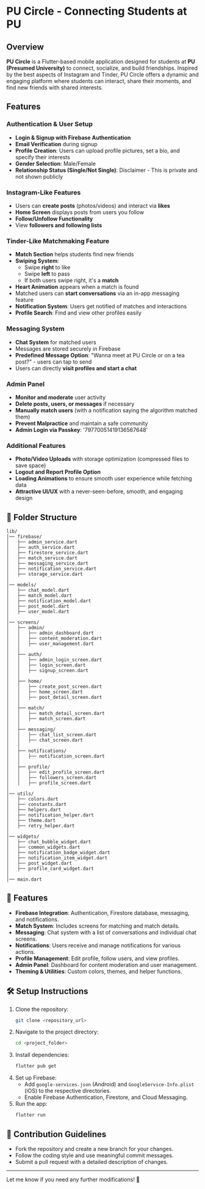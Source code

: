 # PU Circle - Connecting Students at PU

## Overview
**PU Circle** is a Flutter-based mobile application designed for students at **PU (Presumed University)** to connect, socialize, and build friendships. Inspired by the best aspects of Instagram and Tinder, PU Circle offers a dynamic and engaging platform where students can interact, share their moments, and find new friends with shared interests.

## Features
### **Authentication & User Setup**
- **Login & Signup with Firebase Authentication**
- **Email Verification** during signup
- **Profile Creation**: Users can upload profile pictures, set a bio, and specify their interests
- **Gender Selection**: Male/Female
- **Relationship Status (Single/Not Single)**: Disclaimer - This is private and not shown publicly

### **Instagram-Like Features**
- Users can **create posts** (photos/videos) and interact via **likes**
- **Home Screen** displays posts from users you follow
- **Follow/Unfollow Functionality**
- View **followers and following lists**

### **Tinder-Like Matchmaking Feature**
- **Match Section** helps students find new friends
- **Swiping System**:
    - Swipe **right** to like
    - Swipe **left** to pass
    - If both users swipe right, it's a **match**
- **Heart Animation** appears when a match is found
- Matched users can **start conversations** via an in-app messaging feature
- **Notification System**: Users get notified of matches and interactions
- **Profile Search**: Find and view other profiles easily

### **Messaging System**
- **Chat System** for matched users
- Messages are stored securely in Firebase
- **Predefined Message Option**: "Wanna meet at PU Circle or on a tea post?" - users can tap to send
- Users can directly **visit profiles and start a chat**

### **Admin Panel**
- **Monitor and moderate** user activity
- **Delete posts, users, or messages** if necessary
- **Manually match users** (with a notification saying the algorithm matched them)
- **Prevent Malpractice** and maintain a safe community
- **Admin Login via Passkey**: '79770051419136567648'

### **Additional Features**
- **Photo/Video Uploads** with storage optimization (compressed files to save space)
- **Logout and Report Profile Option**
- **Loading Animations** to ensure smooth user experience while fetching data
- **Attractive UI/UX** with a never-seen-before, smooth, and engaging design


## 📁 Folder Structure

```
lib/
│── firebase/
│   ├── admin_service.dart
│   ├── auth_service.dart
│   ├── firestore_service.dart
│   ├── match_service.dart
│   ├── messaging_service.dart
│   ├── notification_service.dart
│   ├── storage_service.dart
│
│── models/
│   ├── chat_model.dart
│   ├── match_model.dart
│   ├── notification_model.dart
│   ├── post_model.dart
│   ├── user_model.dart
│
│── screens/
│   ├── admin/
│   │   ├── admin_dashboard.dart
│   │   ├── content_moderation.dart
│   │   ├── user_management.dart
│   │
│   ├── auth/
│   │   ├── admin_login_screen.dart
│   │   ├── login_screen.dart
│   │   ├── signup_screen.dart
│   │
│   ├── home/
│   │   ├── create_post_screen.dart
│   │   ├── home_screen.dart
│   │   ├── post_detail_screen.dart
│   │
│   ├── match/
│   │   ├── match_detail_screen.dart
│   │   ├── match_screen.dart
│   │
│   ├── messaging/
│   │   ├── chat_list_screen.dart
│   │   ├── chat_screen.dart
│   │
│   ├── notifications/
│   │   ├── notification_screen.dart
│   │
│   ├── profile/
│   │   ├── edit_profile_screen.dart
│   │   ├── followers_screen.dart
│   │   ├── profile_screen.dart
│
│── utils/
│   ├── colors.dart
│   ├── constants.dart
│   ├── helpers.dart
│   ├── notification_helper.dart
│   ├── theme.dart
│   ├── retry_helper.dart
│
│── widgets/
│   ├── chat_bubble_widget.dart
│   ├── common_widgets.dart
│   ├── notification_badge_widget.dart
│   ├── notification_item_widget.dart
│   ├── post_widget.dart
│   ├── profile_card_widget.dart
│
│── main.dart
```

## 🚀 Features

- **Firebase Integration**: Authentication, Firestore database, messaging, and notifications.
- **Match System**: Includes screens for matching and match details.
- **Messaging**: Chat system with a list of conversations and individual chat screens.
- **Notifications**: Users receive and manage notifications for various actions.
- **Profile Management**: Edit profile, follow users, and view profiles.
- **Admin Panel**: Dashboard for content moderation and user management.
- **Theming & Utilities**: Custom colors, themes, and helper functions.

## 🛠️ Setup Instructions

1. Clone the repository:
   ```sh
   git clone <repository_url>
   ```
2. Navigate to the project directory:
   ```sh
   cd <project_folder>
   ```
3. Install dependencies:
   ```sh
   flutter pub get
   ```
4. Set up Firebase:
    - Add `google-services.json` (Android) and `GoogleService-Info.plist` (iOS) to the respective directories.
    - Enable Firebase Authentication, Firestore, and Cloud Messaging.
5. Run the app:
   ```sh
   flutter run
   ```

## 📌 Contribution Guidelines

- Fork the repository and create a new branch for your changes.
- Follow the coding style and use meaningful commit messages.
- Submit a pull request with a detailed description of changes.

---

Let me know if you need any further modifications! 🚀
